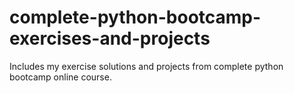 # complete-python-bootcamp-exercises-and-projects
Includes my exercise solutions and projects from complete python bootcamp online course.
